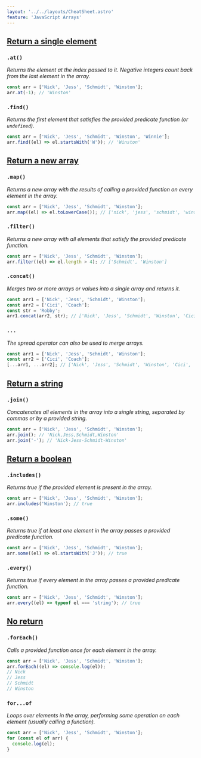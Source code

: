 ```yaml
---
layout: '../../layouts/CheatSheet.astro'
feature: 'JavaScript Arrays'
---
```


## [Return a single element](#return-a-single-element)

### `.at()`

_Returns the element at the index passed to it. Negative integers count back from the last element in the array._

```js
const arr = ['Nick', 'Jess', 'Schmidt', 'Winston'];
arr.at(-1); // 'Winston'
```

### `.find()`

_Returns the first element that satisfies the provided predicate function (or `undefined`)._

```js
const arr = ['Nick', 'Jess', 'Schmidt', 'Winston', 'Winnie'];
arr.find((el) => el.startsWith('W')); // 'Winston'
```

## [Return a new array](#return-a-new-array)

### `.map()`

_Returns a new array with the results of calling a provided function on every element in the array._

```js
const arr = ['Nick', 'Jess', 'Schmidt', 'Winston'];
arr.map((el) => el.toLowerCase()); // ['nick', 'jess', 'schmidt', 'winston']
```

### `.filter()`

_Returns a new array with all elements that satisfy the provided predicate function._

```js
const arr = ['Nick', 'Jess', 'Schmidt', 'Winston'];
arr.filter((el) => el.length > 4); // ['Schmidt', 'Winston']
```

### `.concat()`

_Merges two or more arrays or values into a single array and returns it._

```js
const arr1 = ['Nick', 'Jess', 'Schmidt', 'Winston'];
const arr2 = ['Cici', 'Coach'];
const str = 'Robby';
arr1.concat(arr2, str); // ['Nick', 'Jess', 'Schmidt', 'Winston', 'Cici', 'Coach', 'Robby']
```

### `...`

_The spread operator can also be used to merge arrays._

```js
const arr1 = ['Nick', 'Jess', 'Schmidt', 'Winston'];
const arr2 = ['Cici', 'Coach'];
[...arr1, ...arr2]; // ['Nick', 'Jess', 'Schmidt', 'Winston', 'Cici', 'Coach']
```

## [Return a string](#return-a-string)

### `.join()`

_Concatenates all elements in the array into a single string, separated by commas or by a provided string._

```js
const arr = ['Nick', 'Jess', 'Schmidt', 'Winston'];
arr.join(); // 'Nick,Jess,Schmidt,Winston'
arr.join('-'); // 'Nick-Jess-Schmidt-Winston'
```

## [Return a boolean](#return-a-boolean)

### `.includes()`

_Returns true if the provided element is present in the array._

```js
const arr = ['Nick', 'Jess', 'Schmidt', 'Winston'];
arr.includes('Winston'); // true
```

### `.some()`

_Returns true if at least one element in the array passes a provided predicate function._

```js
const arr = ['Nick', 'Jess', 'Schmidt', 'Winston'];
arr.some((el) => el.startsWith('J')); // true
```

### `.every()`

_Returns true if every element in the array passes a provided predicate function._

```js
const arr = ['Nick', 'Jess', 'Schmidt', 'Winston'];
arr.every((el) => typeof el === 'string'); // true
```

## [No return](#no-return)

### `.forEach()`

_Calls a provided function once for each element in the array._

```js
const arr = ['Nick', 'Jess', 'Schmidt', 'Winston'];
arr.forEach((el) => console.log(el));
// Nick
// Jess
// Schmidt
// Winston
```

### `for...of`

_Loops over elements in the array, performing some operation on each element (usually calling a function)._

```js
const arr = ['Nick', 'Jess', 'Schmidt', 'Winston'];
for (const el of arr) {
  console.log(el);
}
```
